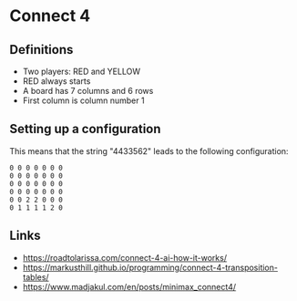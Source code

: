 # Connect 4

## Definitions

- Two players: RED and YELLOW
- RED always starts
- A board has 7 columns and 6 rows
- First column is column number 1

## Setting up a configuration

This means that the string "4433562" leads to the following configuration:

```
0 0 0 0 0 0 0
0 0 0 0 0 0 0
0 0 0 0 0 0 0
0 0 0 0 0 0 0
0 0 2 2 0 0 0
0 1 1 1 1 2 0
```

## Links

- https://roadtolarissa.com/connect-4-ai-how-it-works/
- https://markusthill.github.io/programming/connect-4-transposition-tables/
- https://www.madjakul.com/en/posts/minimax_connect4/